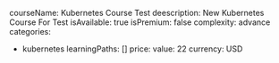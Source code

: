 courseName: Kubernetes Course Test
deescription: New Kubernetes Course For Test
isAvailable: true
isPremium: false
complexity: advance
categories: 
  - kubernetes
learningPaths: []
price: 
  value: 22
  currency: USD
